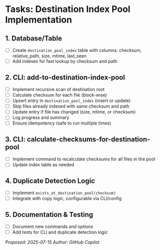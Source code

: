 # Tasks: Destination Index Pool Implementation

## 1. Database/Table
- [ ] Create `destination_pool_index` table with columns: checksum, relative_path, size, mtime, last_seen
- [ ] Add indexes for fast lookup by checksum and path

## 2. CLI: add-to-destination-index-pool
- [ ] Implement recursive scan of destination root
- [ ] Calculate checksum for each file (block-wise)
- [ ] Upsert entry in `destination_pool_index` (insert or update)
- [ ] Skip files already indexed with same checksum and path
- [ ] Update entry if file has changed (size, mtime, or checksum)
- [ ] Log progress and summary
- [ ] Ensure idempotency (safe to run multiple times)

## 3. CLI: calculate-checksums-for-destination-pool
- [ ] Implement command to recalculate checksums for all files in the pool
- [ ] Update index table as needed

## 4. Duplicate Detection Logic
- [ ] Implement `exists_at_destination_pool(checksum)`
- [ ] Integrate with copy logic, configurable via CLI/config

## 5. Documentation & Testing
- [ ] Document new commands and options
- [ ] Add tests for CLI and duplicate detection logic

_Proposed: 2025-07-15_
_Author: GitHub Copilot_

